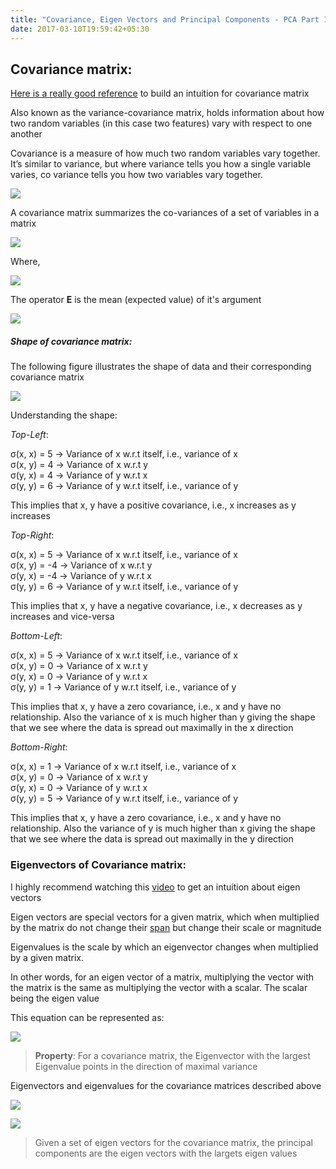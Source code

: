```yaml
---
title: "Covariance, Eigen Vectors and Principal Components - PCA Part 1/3"
date: 2017-03-10T19:59:42+05:30
---
```


## Covariance matrix:

[Here is a really good reference](http://www.visiondummy.com/2014/04/geometric-interpretation-covariance-matrix/) to build an intuition for covariance matrix

Also known as the variance-covariance matrix, holds information about how two random variables (in this case two features) vary with respect to one another

Covariance is a measure of how much two random variables vary together. It’s similar to variance, but where variance tells you how a single variable varies, co variance tells you how two variables vary together.

<a href="http://www.statisticshowto.com/covariance/"><img class="special-img-class" style="max-width:400px; max-height:450px" src="/img/pca/covariance.png"/></a>

A covariance matrix summarizes the co-variances of a set of variables in a matrix

<a href="http://www.visiondummy.com/2014/04/geometric-interpretation-covariance-matrix/"><img class="special-img-class" style="max-width:400px; max-height:450px" src="/img/pca/covariance_matrix_formula.png" /></a>

Where,

<a href="http://www.visiondummy.com/2014/04/geometric-interpretation-covariance-matrix/"><img class="special-img-class" style="max-width:400px; max-height:450px" src="/img/pca/covariance_formula.png" /></a>

The operator **E** is the mean (expected value) of it's argument

<a href="https://en.wikipedia.org/wiki/Covariance_matrix"><img class="special-img-class" style="max-width:400px; max-height:450px" src="/img/pca/mean.png" /></a>

##### Shape of covariance matrix:

The following figure illustrates the shape of data and their corresponding covariance matrix

<a href="http://www.visiondummy.com/2014/04/geometric-interpretation-covariance-matrix/"><img class="special-img-class" src="/img/pca/shape_of_covariance.png" /></a>

Understanding the shape:

*Top-Left*:

&sigma;(x, x) = 5 -> Variance of x w.r.t itself, i.e., variance of x <br>
&sigma;(x, y) = 4 -> Variance of x w.r.t y <br>
&sigma;(y, x) = 4 -> Variance of y w.r.t x <br>
&sigma;(y, y) = 6 -> Variance of y w.r.t itself, i.e., variance of y <br>

This implies that x, y have a positive covariance, i.e., x increases as y increases

*Top-Right*:

&sigma;(x, x) = 5 -> Variance of x w.r.t itself, i.e., variance of x <br>
&sigma;(x, y) = -4 -> Variance of x w.r.t y <br>
&sigma;(y, x) = -4 -> Variance of y w.r.t x <br>
&sigma;(y, y) = 6 -> Variance of y w.r.t itself, i.e., variance of y <br>

This implies that x, y have a negative covariance, i.e., x decreases as y increases and vice-versa

*Bottom-Left*:

&sigma;(x, x) = 5 -> Variance of x w.r.t itself, i.e., variance of x <br>
&sigma;(x, y) = 0 -> Variance of x w.r.t y <br>
&sigma;(y, x) = 0 -> Variance of y w.r.t x <br>
&sigma;(y, y) = 1 -> Variance of y w.r.t itself, i.e., variance of y <br>

This implies that x, y have a zero covariance, i.e., x and y have no relationship. Also the variance of x is much higher than y giving the shape that we see where the data is spread out maximally in the x direction

*Bottom-Right*:

&sigma;(x, x) = 1 -> Variance of x w.r.t itself, i.e., variance of x <br>
&sigma;(x, y) = 0 -> Variance of x w.r.t y <br>
&sigma;(y, x) = 0 -> Variance of y w.r.t x <br>
&sigma;(y, y) = 5 -> Variance of y w.r.t itself, i.e., variance of y <br>

This implies that x, y have a zero covariance, i.e., x and y have no relationship. Also the variance of y is much higher than x giving the shape that we see where the data is spread out maximally in the y direction

### Eigenvectors of Covariance matrix:

I highly recommend watching this [video](https://www.youtube.com/watch?v=PFDu9oVAE-g) to get an intuition about eigen vectors

Eigen vectors are special vectors for a given matrix, which when multiplied by the matrix do not change their [span](https://www.youtube.com/watch?v=k7RM-ot2NWY) but change their scale or magnitude

Eigenvalues is the scale by which an eigenvector changes when multiplied by a given matrix.

In other words, for an eigen vector of a matrix, multiplying the vector with the matrix is the same as multiplying the vector with a scalar. The scalar being the eigen value

This equation can be represented as:

<a href="http://www.visiondummy.com/2014/04/geometric-interpretation-covariance-matrix/"><img class="special-img-class" src="/img/pca/eigen_vector_formula.png" /></a>

> **Property**: For a covariance matrix, the Eigenvector with the largest Eigenvalue points in the direction of maximal variance


Eigenvectors and eigenvalues for the covariance matrices described above

<a href="http://www.visiondummy.com/2014/04/geometric-interpretation-covariance-matrix/"><img class="special-img-class" src="/img/pca/eigen_vectors_cov_matrix2.png" /></a>

<a href="http://www.visiondummy.com/2014/04/geometric-interpretation-covariance-matrix/"><img class="special-img-class" src="/img/pca/eigen_vectors_cov_matrix1.png" /></a>

> Given a set of eigen vectors for the covariance matrix, the principal components are the eigen vectors with the largets eigen values

